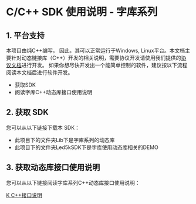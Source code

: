 # C/C++ SDK 使用说明 - 字库系列

## 1. 平台支持

本项目由纯C++编写， 因此，其可以正常运行于Windows, Linux平台。本文档主要针对动态链接库（C++）开发的相关说明，需要协议开发请使用我们提供的[协议文档](http://judy2gong.gitee.io/docblog/zh/k/potocol/)进行开发。
如果你想尽快开发出一个能简单控制的软件，建议按以下流程阅读本文档后进行软件开发。



- 获取SDK
- 阅读字库C++动态库接口使用说明

## 2. 获取 SDK

您可以从以下链接下载本 SDK：

- 此项目下的文件夹Lib下是字库系列的动态库
- 此项目下的文件夹Led5kSDK下是字库使用动态库相关的DEMO

## 3. 获取动态库接口使用说明

您可以从以下链接阅读字库系列C++动态库接口使用说明：

[K C++接口说明](http://onbondocs.gitee.io/k.cpp.docs/index.html)